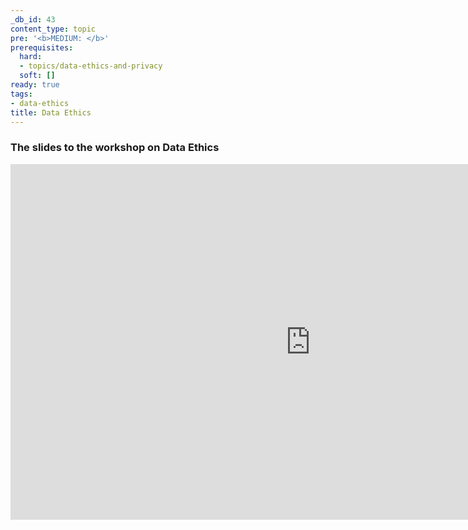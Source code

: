 ```yaml
---
_db_id: 43
content_type: topic
pre: '<b>MEDIUM: </b>'
prerequisites:
  hard:
  - topics/data-ethics-and-privacy
  soft: []
ready: true
tags:
- data-ethics
title: Data Ethics
---
```


### The slides to the workshop on Data Ethics

<iframe src="https://docs.google.com/presentation/d/e/2PACX-1vRDfP548V2pm9s3XYS3HjV5zmFoxb3gqLHCUVQI5g00VefSOD5MxgTCe-Q9htK1Cw/embed?start=false&loop=false&delayms=3000" frameborder="0" width="960" height="569" allowfullscreen="true" mozallowfullscreen="true" webkitallowfullscreen="true"></iframe>